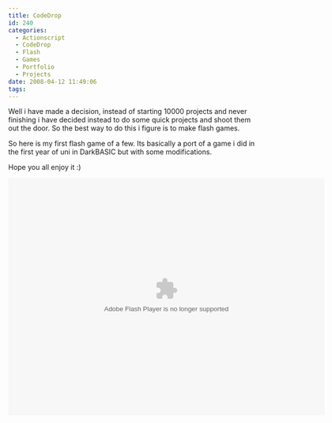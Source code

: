 ```yaml
---
title: CodeDrop
id: 240
categories:
  - Actionscript
  - CodeDrop
  - Flash
  - Games
  - Portfolio
  - Projects
date: 2008-04-12 11:49:06
tags:
---
```


Well i have made a decision, instead of starting 10000 projects and never finishing i have decided instead to do some quick projects and shoot them out the door. So the best way to do this i figure is to make flash games.

So here is my first flash game of a few. Its basically a port of a game i did in the first year of uni in DarkBASIC but with some modifications.

<!--more-->

Hope you all enjoy it :)

<div><object width="640" height="480" data="https://www.mikecann.co.uk/projects/codedrop/CodeDrop.swf" type="application/x-shockwave-flash"><param name="src" value="https://www.mikecann.co.uk/projects/codedrop/CodeDrop.swf" /></object></div>